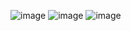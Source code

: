 ![image](https://github.com/user-attachments/assets/5edd5140-9527-4164-9acd-bac82cf9a6ea)
![image](https://github.com/user-attachments/assets/0090961c-ce31-46d8-920f-1328bf6ad2e9)
![image](https://github.com/user-attachments/assets/06069908-0760-469a-b019-998d47912ba8)

